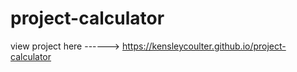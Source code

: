 # project-calculator

view project here ------> https://kensleycoulter.github.io/project-calculator
